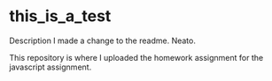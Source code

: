 # this_is_a_test
Description
I made a change to the readme.  Neato.

This repository is where I uploaded the homework assignment for the javascript assignment.